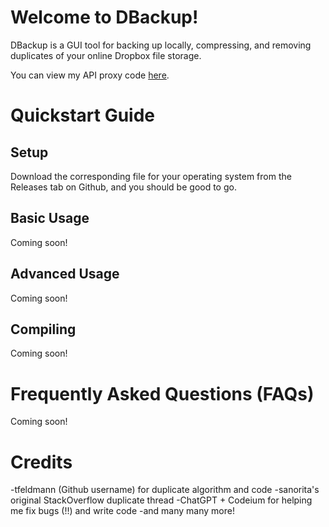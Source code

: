 # Welcome to DBackup!

DBackup is a GUI tool for backing up locally, compressing, and removing duplicates of your online Dropbox file storage.

You can view my API proxy code [here](https://github.com/okayscylla/dbackup-proxy).

# Quickstart Guide
## Setup

Download the corresponding file for your operating system from the Releases tab on Github, and you should be good to go.

## Basic Usage

Coming soon!

## Advanced Usage

Coming soon!

## Compiling

Coming soon!

# Frequently Asked Questions (FAQs)

Coming soon!

# Credits

-tfeldmann (Github username) for duplicate algorithm and code
-sanorita's original StackOverflow duplicate thread
-ChatGPT + Codeium for helping me fix bugs (!!) and write code
-and many many more!